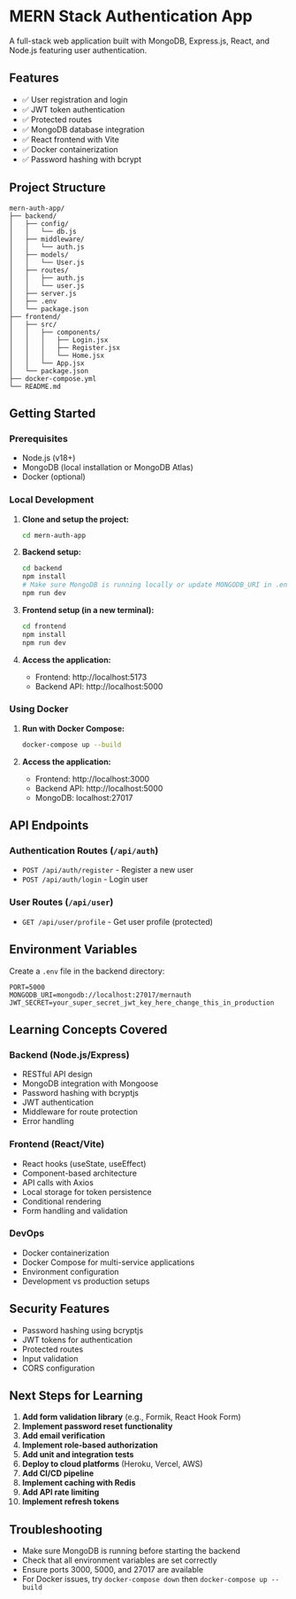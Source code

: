 # MERN Stack Authentication App

A full-stack web application built with MongoDB, Express.js, React, and Node.js featuring user authentication.

## Features

- ✅ User registration and login
- ✅ JWT token authentication
- ✅ Protected routes
- ✅ MongoDB database integration
- ✅ React frontend with Vite
- ✅ Docker containerization
- ✅ Password hashing with bcrypt

## Project Structure

```
mern-auth-app/
├── backend/
│   ├── config/
│   │   └── db.js
│   ├── middleware/
│   │   └── auth.js
│   ├── models/
│   │   └── User.js
│   ├── routes/
│   │   ├── auth.js
│   │   └── user.js
│   ├── server.js
│   ├── .env
│   └── package.json
├── frontend/
│   ├── src/
│   │   ├── components/
│   │   │   ├── Login.jsx
│   │   │   ├── Register.jsx
│   │   │   └── Home.jsx
│   │   └── App.jsx
│   └── package.json
├── docker-compose.yml
└── README.md
```

## Getting Started

### Prerequisites

- Node.js (v18+)
- MongoDB (local installation or MongoDB Atlas)
- Docker (optional)

### Local Development

1. **Clone and setup the project:**
   ```bash
   cd mern-auth-app
   ```

2. **Backend setup:**
   ```bash
   cd backend
   npm install
   # Make sure MongoDB is running locally or update MONGODB_URI in .env
   npm run dev
   ```

3. **Frontend setup (in a new terminal):**
   ```bash
   cd frontend
   npm install
   npm run dev
   ```

4. **Access the application:**
   - Frontend: http://localhost:5173
   - Backend API: http://localhost:5000

### Using Docker

1. **Run with Docker Compose:**
   ```bash
   docker-compose up --build
   ```

2. **Access the application:**
   - Frontend: http://localhost:3000
   - Backend API: http://localhost:5000
   - MongoDB: localhost:27017

## API Endpoints

### Authentication Routes (`/api/auth`)

- `POST /api/auth/register` - Register a new user
- `POST /api/auth/login` - Login user

### User Routes (`/api/user`)

- `GET /api/user/profile` - Get user profile (protected)

## Environment Variables

Create a `.env` file in the backend directory:

```env
PORT=5000
MONGODB_URI=mongodb://localhost:27017/mernauth
JWT_SECRET=your_super_secret_jwt_key_here_change_this_in_production
```

## Learning Concepts Covered

### Backend (Node.js/Express)
- RESTful API design
- MongoDB integration with Mongoose
- Password hashing with bcryptjs
- JWT authentication
- Middleware for route protection
- Error handling

### Frontend (React/Vite)
- React hooks (useState, useEffect)
- Component-based architecture
- API calls with Axios
- Local storage for token persistence
- Conditional rendering
- Form handling and validation

### DevOps
- Docker containerization
- Docker Compose for multi-service applications
- Environment configuration
- Development vs production setups

## Security Features

- Password hashing using bcryptjs
- JWT tokens for authentication
- Protected routes
- Input validation
- CORS configuration

## Next Steps for Learning

1. **Add form validation library** (e.g., Formik, React Hook Form)
2. **Implement password reset functionality**
3. **Add email verification**
4. **Implement role-based authorization**
5. **Add unit and integration tests**
6. **Deploy to cloud platforms** (Heroku, Vercel, AWS)
7. **Add CI/CD pipeline**
8. **Implement caching with Redis**
9. **Add API rate limiting**
10. **Implement refresh tokens**

## Troubleshooting

- Make sure MongoDB is running before starting the backend
- Check that all environment variables are set correctly
- Ensure ports 3000, 5000, and 27017 are available
- For Docker issues, try `docker-compose down` then `docker-compose up --build`
